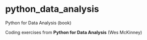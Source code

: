 # python_data_analysis
Python for Data Analysis (book)

Coding exercises from **Python for Data Analysis** (Wes McKinney)
